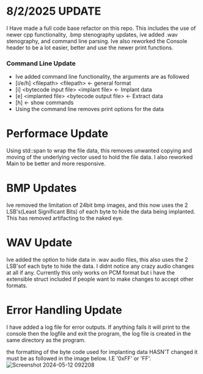 # 8/2/2025 UPDATE
I Have made a full code base refactor on this repo. This includes the use of newer cpp functionality,
.bmp stenography updates, ive added .wav stenography, and command line parsing. Ive also reworked the 
Console header to be a lot easier, better and use the newer print functions.

### Command Line Update
- Ive added command line functionality, the arguments are as followed
- [i/e/h] &lt;filepath&gt; &lt;filepath&gt; <- general format
- [i] &lt;bytecode input file&gt; &lt;implant file&gt; <- Implant data
- [e] &lt;implanted file&gt; &lt;bytecode output file&gt; <- Extract data
- [h] <- show commands
- Using the command line removes print options for the data

# Performace Update
Using std::span to wrap the file data, this removes unwanted copying and moving of the underlying vector used to 
hold the file data. I also reworked Main to be better and more responsive.

# BMP Updates
Ive removed the limitation of 24bit bmp images, and this now uses the 2 LSB's(Least Significant Bits) of each byte to
hide the data being implanted. This has removed artifacting to the naked eye.

# WAV Update
Ive added the option to hide data in .wav audio files, this also uses the 2 LSB'sof each byte to hide the data. I didnt
notice any crazy audio changes at all if any. Currently this only works on PCM format but i have the extensible struct
included if people want to make changes to accept other formats.

# Error Handling Update
I have added a log file for error outputs. If anything fails it will print to the console then the logfile and exit the program,
the log file is created in the same directory as the program.

the formatting of the byte code used for implanting data HASN'T changed it must be as followed in the image below. I.E '0xFF' or 'FF'.
![Screenshot 2024-05-12 092208](https://github.com/Eremetic/Bmp-Stenography/assets/146580877/716c81f4-70af-42ab-908d-8e96238498af)



